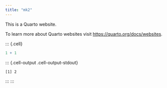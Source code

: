 ```yaml
---
title: "mk2"
---
```



This is a Quarto website.

To learn more about Quarto websites visit <https://quarto.org/docs/websites>.


::: {.cell}

```{.r .cell-code}
1 + 1
```

::: {.cell-output .cell-output-stdout}
```
[1] 2
```
:::
:::

